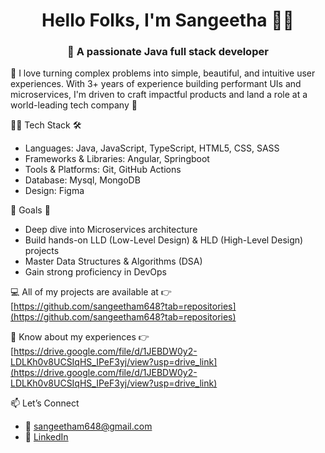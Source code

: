 <h1 align="center">Hello Folks, I'm Sangeetha 🙋‍♀️</h1>
<h3 align="center">🚀 A passionate Java full stack developer</h3>

🌟 I love turning complex problems into simple, beautiful, and intuitive user experiences. With 3+ years of experience building performant UIs and microservices, I'm driven to craft impactful products and land a role at a world-leading tech company 🎉

👩‍💻 Tech Stack 🛠️
- Languages: Java, JavaScript, TypeScript, HTML5, CSS, SASS
- Frameworks & Libraries: Angular, Springboot
- Tools & Platforms: Git, GitHub Actions
- Database: Mysql, MongoDB
- Design: Figma

🧠 Goals 🎯
- Deep dive into Microservices architecture
- Build hands-on LLD (Low-Level Design) & HLD (High-Level Design) projects
- Master Data Structures & Algorithms (DSA)
- Gain strong proficiency in DevOps

💻 All of my projects are available at 👉 [https://github.com/sangeetham648?tab=repositories](https://github.com/sangeetham648?tab=repositories)

📄 Know about my experiences 👉 [https://drive.google.com/file/d/1JEBDW0y2-LDLKh0v8UCSIqHS_IPeF3yj/view?usp=drive_link](https://drive.google.com/file/d/1JEBDW0y2-LDLKh0v8UCSIqHS_IPeF3yj/view?usp=drive_link)

📫 Let’s Connect
- 📧 sangeetham648@gmail.com
- 💼 <a href="https://www.linkedin.com/in/sangeetha-m-2081361a1/" target="blank">LinkedIn</a>
